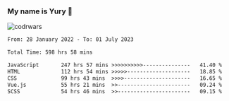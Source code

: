 ### My name is Yury 👋 
![codrwars](https://www.codewars.com/users/litury/badges/micro) 


<!--START_SECTION:waka-->

```txt
From: 28 January 2022 - To: 01 July 2023

Total Time: 598 hrs 58 mins

JavaScript       247 hrs 57 mins >>>>>>>>>>---------------   41.40 %
HTML             112 hrs 54 mins >>>>>--------------------   18.85 %
CSS              99 hrs 43 mins  >>>>---------------------   16.65 %
Vue.js           55 hrs 21 mins  >>-----------------------   09.24 %
SCSS             54 hrs 46 mins  >>-----------------------   09.15 %
```

<!--END_SECTION:waka-->

